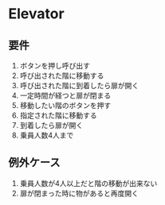 # Elevator
## 要件

1. ボタンを押し呼び出す
2. 呼び出された階に移動する
3. 呼び出された階に到着したら扉が開く
4. 一定時間が経つと扉が閉まる
5. 移動したい階のボタンを押す
6. 指定された階に移動する
7. 到着したら扉が開く
8. 乗員人数4人まで

## 例外ケース

1. 乗員人数が4人以上だと階の移動が出来ない
2. 扉が閉まった時に物があると再度開く
